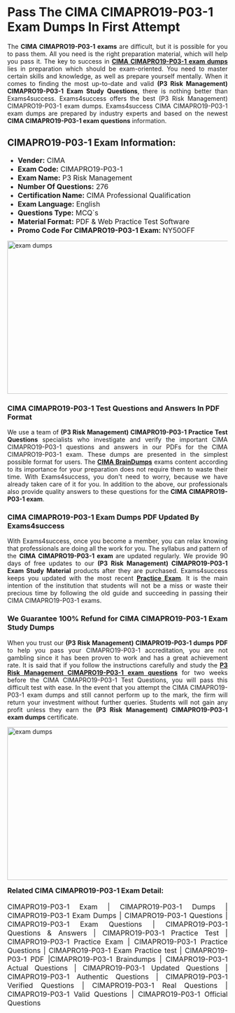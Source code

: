 <h1><strong><strong>Pass The CIMA CIMAPRO19-P03-1 Exam Dumps In First Attempt</strong></strong></h1> <p style="text-align:justify">The <strong>CIMA CIMAPRO19-P03-1 exams</strong> are difficult, but it is possible for you to pass them. All you need is the right preparation material, which will help you pass it. The key to success in <a href="https://www.exams4success.com/cima/cimapro19-p03-1-pdf-exam-dumps"><strong>CIMA CIMAPRO19-P03-1 exam dumps</strong></a> lies in preparation which should be exam-oriented. You need to master certain skills and knowledge, as well as prepare yourself mentally. When it comes to finding the most up-to-date and valid <strong>(P3 Risk Management) CIMAPRO19-P03-1 Exam Study Questions</strong>, there is nothing better than Exams4success. Exams4success offers the best (P3 Risk Management) CIMAPRO19-P03-1 exam dumps. Exams4success CIMA CIMAPRO19-P03-1 exam dumps are prepared by industry experts and based on the newest <strong>CIMA CIMAPRO19-P03-1 exam questions</strong> information.</p> <h2><strong><strong>CIMAPRO19-P03-1 Exam Information:</strong></strong></h2> <ul> <li><span style="font-size:16px"><strong>Vender:</strong> CIMA</span></li> <li><span style="font-size:16px"><strong>Exam Code:</strong> CIMAPRO19-P03-1</span></li> <li><span style="font-size:16px"><strong>Exam Name:</strong> P3 Risk Management</span></li> <li><span style="font-size:16px"><strong>Number Of Questions:</strong> 276</span></li> <li><span style="font-size:16px"><strong>Certification Name:</strong> CIMA Professional Qualification</span></li> <li><span style="font-size:16px"><strong>Exam Language:</strong> English</span></li> <li><span style="font-size:16px"><strong>Questions Type:</strong> MCQ`s</span></li> <li><span style="font-size:16px"><strong>Material Format:</strong> PDF & Web Practice Test Software</span></li> <li><span style="font-size:16px"><strong>Promo Code For CIMAPRO19-P03-1 Exam: </strong>NY50OFF</span></li> </ul> <p><a href="https://www.exams4success.com/cima/cimapro19-p03-1-pdf-exam-dumps" rel="no-follow"><img alt="exam dumps" src="https://www.certcollections.com/uploads/content/infrist1.png" style="height:350px; width:750px" /></a></p> <h3><strong>CIMA CIMAPRO19-P03-1 Test Questions and Answers In PDF Format</strong></h3> <p style="text-align:justify">We use a team of <strong>(P3 Risk Management) CIMAPRO19-P03-1 Practice Test Questions</strong> specialists who investigate and verify the important CIMA CIMAPRO19-P03-1 questions and answers in our PDFs for the CIMA CIMAPRO19-P03-1 exam. These dumps are presented in the simplest possible format for users. The <a href="https://www.exams4success.com/cima-exam-dumps"><strong>CIMA BrainDumps</strong></a> exams content according to its importance for your preparation does not require them to waste their time. With Exams4success, you don't need to worry, because we have already taken care of it for you. In addition to the above, our professionals also provide quality answers to these questions for the<strong> CIMA CIMAPRO19-P03-1 exam</strong>.</p> <h3><strong> CIMA CIMAPRO19-P03-1 Exam Dumps PDF Updated By Exams4success</strong></h3> <p style="text-align:justify">With Exams4success, once you become a member, you can relax knowing that professionals are doing all the work for you. The syllabus and pattern of the <strong>CIMA CIMAPRO19-P03-1 exam </strong>are updated regularly. We provide 90 days of free updates to our <strong>(P3 Risk Management) CIMAPRO19-P03-1 Exam Study Material</strong> products after they are purchased. Exams4success keeps you updated with the most recent <a href="https://www.exams4success.com/"><strong>Practice Exam</strong></a>. It is the main intention of the institution that students will not be a miss or waste their precious time by following the old guide and succeeding in passing their CIMA CIMAPRO19-P03-1 exams.</p> <h3 style="text-align:justify"><strong>We Guarantee 100% Refund for CIMA CIMAPRO19-P03-1 Exam Study Dumps</strong></h3> <p style="text-align:justify">When you trust our <strong>(P3 Risk Management) CIMAPRO19-P03-1 dumps PDF</strong> to help you pass your CIMAPRO19-P03-1 accreditation, you are not gambling since it has been proven to work and has a great achievement rate. It is said that if you follow the instructions carefully and study the <a href="https://www.exams4success.com/cima/cimapro19-p03-1-pdf-exam-dumps"><strong>P3 Risk Management CIMAPRO19-P03-1 exam questions</strong></a> for two weeks before the CIMA CIMAPRO19-P03-1 Test Questions, you will pass this difficult test with ease. In the event that you attempt the CIMA CIMAPRO19-P03-1 exam dumps and still cannot perform up to the mark, the firm will return your investment without further queries. Students will not gain any profit unless they earn the <strong>(P3 Risk Management) CIMAPRO19-P03-1 exam dumps</strong> certificate.</p> <p style="text-align:justify"><a href="https://www.exams4success.com/cima/cimapro19-p03-1-pdf-exam-dumps" rel="no-follow"><img alt="exam dumps" src="https://www.certcollections.com/uploads/content/free_demo1.png" style="height:350px; width:750px" /></a></p> <p style="text-align:justify"><span style="font-size:16px"><strong>Related CIMA CIMAPRO19-P03-1 Exam Detail:</strong></span><br /> <br /> <span style="font-size:16px">CIMAPRO19-P03-1 Exam | CIMAPRO19-P03-1 Dumps | CIMAPRO19-P03-1 Exam Dumps | CIMAPRO19-P03-1 Questions | CIMAPRO19-P03-1 Exam Questions | CIMAPRO19-P03-1 Questions & Answers | CIMAPRO19-P03-1 Practice Test | CIMAPRO19-P03-1 Practice Exam | CIMAPRO19-P03-1 Practice Questions | CIMAPRO19-P03-1 Exam Practice test | CIMAPRO19-P03-1 PDF |CIMAPRO19-P03-1 Braindumps | CIMAPRO19-P03-1 Actual Questions | CIMAPRO19-P03-1 Updated Questions | CIMAPRO19-P03-1 Authentic Questions | CIMAPRO19-P03-1 Verified Questions | CIMAPRO19-P03-1 Real Questions | CIMAPRO19-P03-1 Valid Questions | CIMAPRO19-P03-1 Official Questions</span></p>
